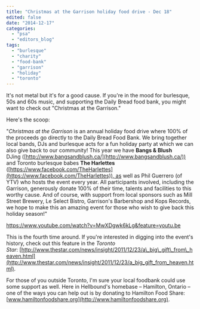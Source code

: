 ```yaml
---
title: "Christmas at the Garrison holiday food drive - Dec 18"
edited: false
date: "2014-12-17"
categories:
  - "psa"
  - "editors_blog"
tags:
  - "burlesque"
  - "charity"
  - "food-bank"
  - "garrison"
  - "holiday"
  - "toronto"
---
```


It's not metal but it's for a good cause. If you're in the mood for burlesque, 50s and 60s music, and supporting the Daily Bread food bank, you might want to check out "Christmas at the Garrison."

Here's the scoop:

"_Christmas at the Garrison_ is an annual holiday food drive where 100% of the proceeds go directly to the Daily Bread Food Bank. We bring together local bands, DJs and burlesque acts for a fun holiday party at which we can also give back to our community! This year we have **Bangs & Blush** DJing ([http://www.bangsandblush.ca/](http://www.bangsandblush.ca/)) and Toronto burlesque babes **The Harlettes** ([https://www.facebook.com/TheHarlettes](https://www.facebook.com/TheHarlettes)), as well as Phil Guerrero (of YTV) who hosts the event every year. All participants involved, including the Garrison, generously donate 100% of their time, talents and facilities to this worthy cause. And of course, with support from local sponsors such as Mill Street Brewery, Le Select Bistro, Garrison's Barbershop and Kops Records, we hope to make this an amazing event for those who wish to give back this holiday season!"

https://www.youtube.com/watch?v=MwXDgwk6kLg&feature=youtu.be

This is the fourth time around. If you're interested in digging into the event's history, check out this feature in the _Toronto Star_: [http://www.thestar.com/news/insight/2011/12/23/a\_big\_gift\_from\_heaven.html](http://www.thestar.com/news/insight/2011/12/23/a_big_gift_from_heaven.html).

For those of you outside Toronto, I'm sure your local foodbank could use some support as well. Here in Hellbound's homebase – Hamilton, Ontario – one of the ways you can help out is by donating to Hamilton Food Share: [www.hamiltonfoodshare.org](http://www.hamiltonfoodshare.org).
